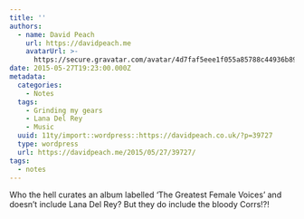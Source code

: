 ```yaml
---
title: ''
authors:
  - name: David Peach
    url: https://davidpeach.me
    avatarUrl: >-
      https://secure.gravatar.com/avatar/4d7faf5eee1f055a85788c44936b8995eaab6dfb004e7854ec747ccb272e91ee?s=96&d=mm&r=g
date: 2015-05-27T19:23:00.000Z
metadata:
  categories:
    - Notes
  tags:
    - Grinding my gears
    - Lana Del Rey
    - Music
  uuid: 11ty/import::wordpress::https://davidpeach.co.uk/?p=39727
  type: wordpress
  url: https://davidpeach.me/2015/05/27/39727/
tags:
  - notes
---
```

Who the hell curates an album labelled ‘The Greatest Female Voices’ and doesn’t include Lana Del Rey? But they do include the bloody Corrs!?!